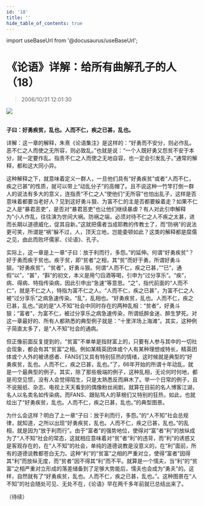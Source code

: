 ```yaml
---
id: '18'
title: ''
hide_table_of_contents: true
---
```


import useBaseUrl from '@docusaurus/useBaseUrl';

# 《论语》详解：给所有曲解孔子的人（18）

> 2006/10/31 12:01:30

<div style={{textAlign: 'center'}}>
<img src={useBaseUrl('/img/confucius/18/1.jpeg')} /><br/><br/>
</div>

**子曰：好勇疾贫，乱也。人而不仁，疾之已甚，乱也。**
 
详解：这一章的解释，朱熹《论语集注》是这样的：“好勇而不安分，则必作乱。恶不仁之人而使之无所容，则必致乱。”也就是说：“一个人既好勇又怨贫不安于本分，就一定要作乱。指责不仁之人而使之无地自容，也一定会引发乱子。”通常的解释，都和这大同小异。
 
这种解释之下，就意味着定义一群人，一旦他们具有“好勇疾贫”或者“人而不仁，疾之已甚”的性质，就可以带上“动乱分子”的高帽了。且不说这种一竹竿打倒一群人的说法有多大的意义，连指责“不仁之人”使他们“无所容”也怕出乱子，这样是否意味着都要当老好人？见到这好勇斗狠、为富不仁的主是否都要躲着走？如果不仁之人是“暴君恶吏”，是否对“暴君恶吏”也让他们继续暴虐？有人对此引申解释为“小人作乱，往往演为世间大祸。防祸之端，必须对待不仁之人不疾之太甚，进而长期以道德威化，促其自新。”这就把儒者当成耶教的传教士了，而“防祸”的说法更可笑，所谓是“祸”躲不过，人，顶天立地，岂能委顿如此？这类的解释都是腐儒之见，由此而败坏儒家、《论语》、孔子。

实际上，这一章是上一章“子曰：放于利而行，多怨。”的延伸。何谓“好勇疾贫”？好于勇而疾于贫也。疾于贫，即“贫者”之相，其“贫”而好于勇，所谓好勇斗狠。“好勇疾贫”，“贫者”，好勇斗狠。何谓“人而不仁，疾之已甚，”“已”，通假“以”，“甚”，“斟”的初文，本义是用勺舀酒等喝，引申为“过分享乐”。“疾”，病、得病、特指传染病，因此引申出“急速”等意思。“之”，指代前面的“人而不仁”，就是不仁之人，特指为富不仁之人。“人而不仁，疾之已甚”，为富不仁之人被“过分享乐”之病急速传染。“乱”，乱相也。“好勇疾贫，乱也。人而不仁，疾之已甚，乱也。”说的是“人不知”社会中同时存在的两种乱相：“贫者”，好勇斗狠；“富者”，为富不仁，被过分享乐之病急速传染，所谓纸醉金迷、醉生梦死。对这一章最好的、所有人都熟悉的典型例子就是：“十里洋场上海滩”。其实，这种例子简直太多了，是“人不知”社会的通病。

但正像前面反复提到的，“贫富”不单单是指财富上的，只要有人参与其中的一切社会现象，都会有其“贫富”之相。例如某精英团体或个人有某种理想或特长，精英团体或个人外的被诱惑者、FANS们又具有特别狂热的情绪，这时候就是典型的“好勇疾贫，乱也。人而不仁，疾之已甚，乱也。”了，66年开始的所谓十年动乱，就是一个最典型的例子。其实，除了那些极端的例子，这种乱相，无论何时何地，都是司空见惯，没有人会觉得陌生，只是太熟悉反而麻木了。举一个日常的例子，且不说报纸、杂志、电视上天天看到的偶像粉丝闹剧，就算在目前的名人博客江湖，名人以名卖名如传染病，而FANS、跟贴骂人的草根们又特别的狂热，如此，也就绘出了“好勇疾贫，乱也。人而不仁，疾之已甚，乱也。”的典型图景。

为什么会这样？明白了上一章“子曰：放于利而行，多怨。”的“人不知”社会总规律，就知道，之所以出现“好勇疾贫，乱也。人而不仁，疾之已甚，乱也。”的乱相，就是因为“放于利而行”。由于“富者”的强势地位，使得对“富”者“利”的放纵成为了“人不知”社会的常态，这就相应意味着对“贫”者“利”的违背，而“利”的诱惑又是客观存在的，在“人不知”的社会，单纯的道德说教是没意义的，在“利”面前，所有的道德说教都苍白无力。这种“利”的“贫富”之相的严重对立，使得“富者”因得其“利”而放纵无度，而“贫者”因不得其“利”而不平。就算是一个懦夫，当“利”的“贫富”之相严重对立形成的落差储备到了足够大势能后，懦夫也会成为“勇夫”的。这样，自然就有了“好勇疾贫，乱也。人而不仁，疾之已甚，乱也。”。这种图景在“人不知”的社会随处可见、无处不在，《论语》早在两千多年前就已总结出来了。

（待续）